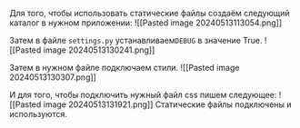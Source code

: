 Для того, чтобы использовать статические файлы создаём следующий каталог в нужном приложении:
![[Pasted image 20240513113054.png]]

Затем в файле `settings.py` устанавливаем`DEBUG` в значение True.
![[Pasted image 20240513130241.png]]

Затем в нужном файле подключаем стили.
![[Pasted image 20240513130307.png]]

И для того, чтобы подключить нужный файл css пишем следующее:
![[Pasted image 20240513131921.png]]
Статические файлы подключены и используются.

